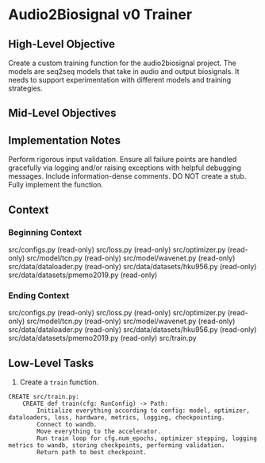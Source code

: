 # Audio2Biosignal v0 Trainer

## High-Level Objective
Create a custom training function for the audio2biosignal project. The models are seq2seq models that take in audio and output biosignals. It needs to support experimentation with different models and training strategies.

## Mid-Level Objectives

## Implementation Notes
Perform rigorous input validation.
Ensure all failure points are handled gracefully via logging and/or raising exceptions with helpful debugging messages.
Include information-dense comments.
DO NOT create a stub. Fully implement the function.

## Context
### Beginning Context
src/configs.py (read-only)
src/loss.py (read-only)
src/optimizer.py (read-only)
src/model/tcn.py (read-only)
src/model/wavenet.py (read-only)
src/data/dataloader.py (read-only)
src/data/datasets/hku956.py (read-only)
src/data/datasets/pmemo2019.py (read-only)

### Ending Context
src/configs.py (read-only)
src/loss.py (read-only)
src/optimizer.py (read-only)
src/model/tcn.py (read-only)
src/model/wavenet.py (read-only)
src/data/dataloader.py (read-only)
src/data/datasets/hku956.py (read-only)
src/data/datasets/pmemo2019.py (read-only)
src/train.py

## Low-Level Tasks
1. Create a `train` function.
```aider
CREATE src/train.py:
    CREATE def train(cfg: RunConfig) -> Path:
        Initialize everything according to config: model, optimizer, dataloaders, loss, hardware, metrics, logging, checkpointing.
        Connect to wandb.
        Move everything to the accelerator.
        Run train loop for cfg.num_epochs, optimizer stepping, logging metrics to wandb, storing checkpoints, performing validation.
        Return path to best checkpoint.
```
